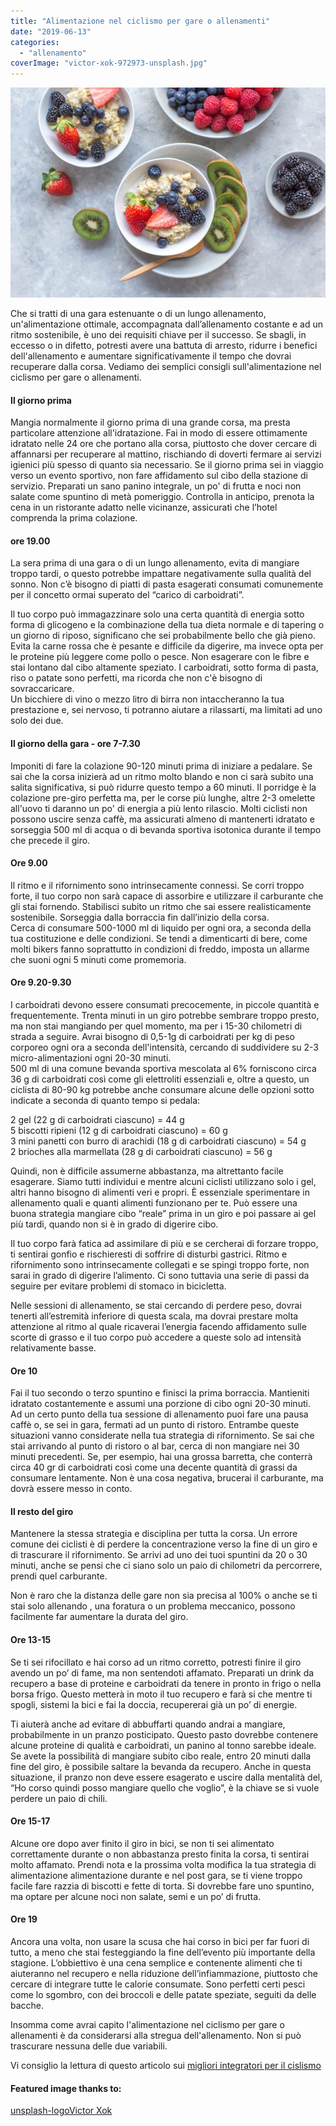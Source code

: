 ```yaml
---
title: "Alimentazione nel ciclismo per gare o allenamenti"
date: "2019-06-13"
categories: 
  - "allenamento"
coverImage: "victor-xok-972973-unsplash.jpg"
---
```


![Alimentazione ciclismo per gare o allenamenti](images/melissa-belanger-544371-unsplash-950x633.jpg)

Che si tratti di una gara estenuante o di un lungo allenamento, un'alimentazione ottimale, accompagnata dall’allenamento costante e ad un ritmo sostenibile, è uno dei requisiti chiave per il successo. Se sbagli, in eccesso o in difetto, potresti avere una battuta di arresto, ridurre i benefici dell'allenamento e aumentare significativamente il tempo che dovrai recuperare dalla corsa. Vediamo dei semplici consigli sull'alimentazione nel ciclismo per gare o allenamenti.

#### Il giorno prima

Mangia normalmente il giorno prima di una grande corsa, ma presta particolare attenzione all'idratazione. Fai in modo di essere ottimamente idratato nelle 24 ore che portano alla corsa, piuttosto che dover cercare di affannarsi per recuperare al mattino, rischiando di doverti fermare ai servizi igienici più spesso di quanto sia necessario. Se il giorno prima sei in viaggio verso un evento sportivo, non fare affidamento sul cibo della stazione di servizio. Preparati un sano panino integrale, un po' di frutta e noci non salate come spuntino di metà pomeriggio. Controlla in anticipo, prenota la cena in un ristorante adatto nelle vicinanze, assicurati che l’hotel comprenda la prima colazione.

#### ore 19.00

La sera prima di una gara o di un lungo allenamento, evita di mangiare troppo tardi, o questo potrebbe impattare negativamente sulla qualità del sonno. Non c’è bisogno di piatti di pasta esagerati consumati comunemente per il concetto ormai superato del “carico di carboidrati”.

Il tuo corpo può immagazzinare solo una certa quantità di energia sotto forma di glicogeno e la combinazione della tua dieta normale e di tapering o un giorno di riposo, significano che sei probabilmente bello che già pieno. Evita la carne rossa che è pesante e difficile da digerire, ma invece opta per le proteine più leggere come pollo o pesce. Non esagerare con le fibre e stai lontano dal cibo altamente speziato. I carboidrati, sotto forma di pasta, riso o patate sono perfetti, ma ricorda che non c'è bisogno di sovraccaricare.  
Un bicchiere di vino o mezzo litro di birra non intaccheranno la tua prestazione e, sei nervoso, ti potranno aiutare a rilassarti, ma limitati ad uno solo dei due.

#### Il giorno della gara - ore 7-7.30

Imponiti di fare la colazione 90-120 minuti prima di iniziare a pedalare. Se sai che la corsa inizierà ad un ritmo molto blando e non ci sarà subito una salita significativa, si può ridurre questo tempo a 60 minuti. Il porridge è la colazione pre-giro perfetta ma, per le corse più lunghe, altre 2-3 omelette all'uovo ti daranno un po' di energia a più lento rilascio. Molti ciclisti non possono uscire senza caffè, ma assicurati almeno di mantenerti idratato e sorseggia 500 ml di acqua o di bevanda sportiva isotonica durante il tempo che precede il giro.

#### Ore 9.00

Il ritmo e il rifornimento sono intrinsecamente connessi. Se corri troppo forte, il tuo corpo non sarà capace di assorbire e utilizzare il carburante che gli stai fornendo. Stabilisci subito un ritmo che sai essere realisticamente sostenibile. Sorseggia dalla borraccia fin dall’inizio della corsa.  
Cerca di consumare 500-1000 ml di liquido per ogni ora, a seconda della tua costituzione e delle condizioni. Se tendi a dimenticarti di bere, come molti bikers fanno soprattutto in condizioni di freddo, imposta un allarme che suoni ogni 5 minuti come promemoria.

#### Ore 9.20-9.30

I carboidrati devono essere consumati precocemente, in piccole quantità e frequentemente. Trenta minuti in un giro potrebbe sembrare troppo presto, ma non stai mangiando per quel momento, ma per i 15-30 chilometri di strada a seguire. Avrai bisogno di 0,5-1g di carboidrati per kg di peso corporeo ogni ora a seconda dell'intensità, cercando di suddividere su 2-3 micro-alimentazioni ogni 20-30 minuti.  
500 ml di una comune bevanda sportiva mescolata al 6% forniscono circa 36 g di carboidrati così come gli elettroliti essenziali e, oltre a questo, un ciclista di 80-90 kg potrebbe anche consumare alcune delle opzioni sotto indicate a seconda di quanto tempo si pedala:

  
2 gel (22 g di carboidrati ciascuno) = 44 g  
5 biscotti ripieni (12 g di carboidrati ciascuno) = 60 g  
3 mini panetti con burro di arachidi (18 g di carboidrati ciascuno) = 54 g  
2 brioches alla marmellata (28 g di carboidrati ciascuno) = 56 g

Quindi, non è difficile assumerne abbastanza, ma altrettanto facile esagerare. Siamo tutti individui e mentre alcuni ciclisti utilizzano solo i gel, altri hanno bisogno di alimenti veri e propri. È essenziale sperimentare in allenamento quali e quanti alimenti funzionano per te. Può essere una buona strategia mangiare cibo “reale” prima in un giro e poi passare ai gel più tardi, quando non si è in grado di digerire cibo.

Il tuo corpo farà fatica ad assimilare di più e se cercherai di forzare troppo, ti sentirai gonfio e rischieresti di soffrire di disturbi gastrici. Ritmo e rifornimento sono intrinsecamente collegati e se spingi troppo forte, non sarai in grado di digerire l’alimento. Ci sono tuttavia una serie di passi da seguire per evitare problemi di stomaco in bicicletta.

Nelle sessioni di allenamento, se stai cercando di perdere peso, dovrai tenerti all’estremità inferiore di questa scala, ma dovrai prestare molta attenzione al ritmo al quale ricaverai l’energia facendo affidamento sulle scorte di grasso e il tuo corpo può accedere a queste solo ad intensità relativamente basse.

#### Ore 10

Fai il tuo secondo o terzo spuntino e finisci la prima borraccia. Mantieniti idratato costantemente e assumi una porzione di cibo ogni 20-30 minuti.  
Ad un certo punto della tua sessione di allenamento puoi fare una pausa caffè o, se sei in gara, fermati ad un punto di ristoro. Entrambe queste situazioni vanno considerate nella tua strategia di rifornimento. Se sai che stai arrivando al punto di ristoro o al bar, cerca di non mangiare nei 30 minuti precedenti. Se, per esempio, hai una grossa barretta, che conterrà circa 40 gr di carboidrati così come una decente quantità di grassi da consumare lentamente. Non è una cosa negativa, brucerai il carburante, ma dovrà essere messo in conto.

#### Il resto del giro

Mantenere la stessa strategia e disciplina per tutta la corsa. Un errore comune dei ciclisti è di perdere la concentrazione verso la fine di un giro e di trascurare il rifornimento. Se arrivi ad uno dei tuoi spuntini da 20 o 30 minuti, anche se pensi che ci siano solo un paio di chilometri da percorrere, prendi quel carburante.

Non è raro che la distanza delle gare non sia precisa al 100% o anche se ti stai solo allenando , una foratura o un problema meccanico, possono facilmente far aumentare la durata del giro.

#### Ore 13-15

Se ti sei rifocillato e hai corso ad un ritmo corretto, potresti finire il giro avendo un po’ di fame, ma non sentendoti affamato. Preparati un drink da recupero a base di proteine e carboidrati da tenere in pronto in frigo o nella borsa frigo. Questo metterà in moto il tuo recupero e farà si che mentre ti spogli, sistemi la bici e fai la doccia, recupererai già un po’ di energie.

Ti aiuterà anche ad evitare di abbuffarti quando andrai a mangiare, probabilmente in un pranzo posticipato. Questo pasto dovrebbe contenere alcune proteine di qualità e carboidrati, un panino al tonno sarebbe ideale. Se avete la possibilità di mangiare subito cibo reale, entro 20 minuti dalla fine del giro, è possibile saltare la bevanda da recupero. Anche in questa situazione, il pranzo non deve essere esagerato e uscire dalla mentalità del, “Ho corso quindi posso mangiare quello che voglio”, è la chiave se si vuole perdere un paio di chili.

#### Ore 15-17

Alcune ore dopo aver finito il giro in bici, se non ti sei alimentato correttamente durante o non abbastanza presto finita la corsa, ti sentirai molto affamato. Prendi nota e la prossima volta modifica la tua strategia di alimentazione alimentazione durante e nel post gara, se ti viene troppo facile fare razzia di biscotti e fette di torta. Si dovrebbe fare uno spuntino, ma optare per alcune noci non salate, semi e un po’ di frutta.

#### Ore 19

Ancora una volta, non usare la scusa che hai corso in bici per far fuori di tutto, a meno che stai festeggiando la fine dell’evento più importante della stagione. L’obbiettivo è una cena semplice e contenente alimenti che ti aiuteranno nel recupero e nella riduzione dell’infiammazione, piuttosto che cercare di integrare tutte le calorie consumate. Sono perfetti certi pesci come lo sgombro, con dei broccoli e delle patate speziate, seguiti da delle bacche.

Insomma come avrai capito l'alimentazione nel ciclismo per gare o allenamenti è da considerarsi alla stregua dell'allenamento. Non si può trascurare nessuna delle due variabili.

Vi consiglio la lettura di questo articolo sui [migliori integratori per il cislismo](https://alexdelli.it/migliori-integratori-per-ciclismo/)

#### Featured image thanks to:

[unsplash-logoVictor Xok](https://unsplash.com/@xokvictor?utm_medium=referral&utm_campaign=photographer-credit&utm_content=creditBadge "Download free do whatever you want high-resolution photos from Victor Xok")
